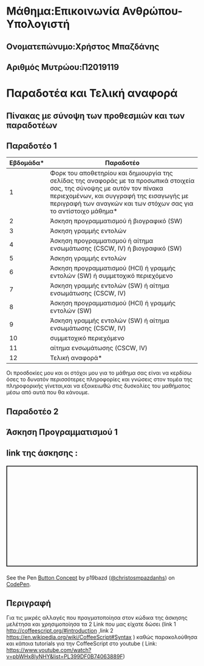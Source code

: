 # Μάθημα:Επικοινωνία Ανθρώπου-Υπολογιστή

## Ονοματεπώνυμο:Χρήστος Μπαζδάνης

## Αριθμός Μυτρώου:Π2019119

# Παραδοτέα και Τελική αναφορά

## Πίνακας με σύνοψη των προθεσμιών και των παραδοτέων

## Παραδοτέο 1

| Εβδομάδα* | Παραδοτέο |
| --- | --- |
| 1 | Φορκ του αποθετηρίου και δημιουργία της σελίδας της αναφοράς με τα προσωπικά στοιχεία σας, της σύνοψης με αυτόν τον πίνακα περιεχομένων, και συγγραφή της εισαγωγής με περιγραφή των αναγκών και των στόχων σας για το αντίστοιχο μάθημα* |
| 2 | Άσκηση προγραμματισμού ή βιογραφικό  (SW) |
| 3 | Άσκηση γραμμής εντολών |
| 4 | Άσκηση προγραμματισμού ή αίτημα ενσωμάτωσης (CSCW, IV) ή βιογραφικό  (SW) |
| 5 | Άσκηση γραμμής εντολών |
| 6 | Άσκηση προγραμματισμού (HCI) ή γραμμής εντολών (SW) ή συμμετοχικό περιεχόμενο |
| 7 | Άσκηση γραμμής εντολών (SW) ή αίτημα ενσωμάτωσης (CSCW, IV) |
| 8 | Άσκηση προγραμματισμού (HCI) ή γραμμής εντολών (SW) |
| 9 | Άσκηση γραμμής εντολών (SW) ή αίτημα ενσωμάτωσης (CSCW, IV) |
| 10 | συμμετοχικό περιεχόμενο |
| 11 | αίτημα ενσωμάτωσης (CSCW, IV) |
| 12 | Τελική αναφορά* |


Οι προσδοκίες μου και οι στόχοι μου για το μάθημα σας είναι να κερδίσω όσες το δυνατόν περισσότερες πληροφορίες και γνώσεις στον τομέα της πληροφορικής γίνεται,και να εξοικειωθώ στις δυσκολίες του μαθήματος μέσω από αυτά που θα κάνουμε.


## Παραδοτέο 2

## Άσκηση Προγραμματισμού 1

## link της άσκησης : <p class="codepen" data-height="265" data-theme-id="light" data-default-tab="css,result" data-user="christosmpazdanhs" data-slug-hash="qBNNLod" style="height: 265px; box-sizing: border-box; display: flex; align-items: center; justify-content: center; border: 2px solid; margin: 1em 0; padding: 1em;" data-pen-title="Button Concept">
  <span>See the Pen <a href="https://codepen.io/christosmpazdanhs/pen/qBNNLod">
  Button Concept</a> by p19bazd (<a href="https://codepen.io/christosmpazdanhs">@christosmpazdanhs</a>)
  on <a href="https://codepen.io">CodePen</a>.</span>
</p>
<script async src="https://static.codepen.io/assets/embed/ei.js"></script>

## Περιγραφή 

Για τις μικρές αλλαγές που πραγματοποίησα στον κώδικα της άσκησης μελέτησα και χρησιμοποίησα τα 2 Link που μας είχατε δώσει (link 1 http://coffeescript.org/#introduction ,link 2 https://en.wikipedia.org/wiki/CoffeeScript#Syntax ) καθώς παρακολούθησα και κάποια tutorials για την CoffeeScript στο youtube ( Link: https://www.youtube.com/watch?v=pbWHx8lyNHY&list=PL399DF0B74063889F) 
